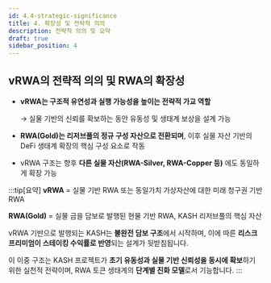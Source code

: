 ```yaml
---
id: 4.4-strategic-significance
title: 4. 확장성 및 전략적 의의
description: 전략적 의의 및 요약
draft: true
sidebar_position: 4
---
```


## vRWA의 전략적 의의 및 RWA의 확장성

- **vRWA는 구조적 유연성과 실행 가능성을 높이는 전략적 가교 역할**
    
    → 실물 기반의 신뢰를 확보하는 동안 유동성 및 생태계 보상을 설계 가능
    
- **RWA(Gold)는 리저브풀의 정규 구성 자산으로 전환되며**, 이후 실물 자산 기반의 DeFi 생태계 확장의 핵심 구성 요소로 작동
- vRWA 구조는 향후 **다른 실물 자산(RWA-Silver, RWA-Copper 등)** 에도 동일하게 확장 가능

<!-- ## 요약

> **vRWA** = 실물 기반 RWA 또는 동일가치 가상자산에 대한 미래 청구권 기반 RWA
>
> **RWA(Gold)** = 실물 금을 담보로 발행된 현물 기반 RWA, KASH 리저브풀의 핵심 자산
> 
>
> vRWA 기반으로 발행되는 KASH는 **불완전 담보 구조**에서 시작하며,
>이에 따른 **리스크 프리미엄이 스테이킹 수익률로 반영**되는 설계가 뒷받침됩니다.
>
>
> 이 이중 구조는 KASH 프로젝트가 **초기 유동성과 실물 기반 신뢰성을 동시에 확보**하기 위한 실천적 전략이며,
> RWA 토큰 생태계의 **단계별 진화 모델**로서 기능합니다.
> -->

:::tip[요약]
**vRWA** = 실물 기반 RWA 또는 동일가치 가상자산에 대한 미래 청구권 기반 RWA

**RWA(Gold)** = 실물 금을 담보로 발행된 현물 기반 RWA, KASH 리저브풀의 핵심 자산 

vRWA 기반으로 발행되는 KASH는 **불완전 담보 구조**에서 시작하며, 이에 따른 **리스크 프리미엄이 스테이킹 수익률로 반영**되는 설계가 뒷받침됩니다.

이 이중 구조는 KASH 프로젝트가 **초기 유동성과 실물 기반 신뢰성을 동시에 확보**하기 위한 실천적 전략이며,
RWA 토큰 생태계의 **단계별 진화 모델**로서 기능합니다.
:::

